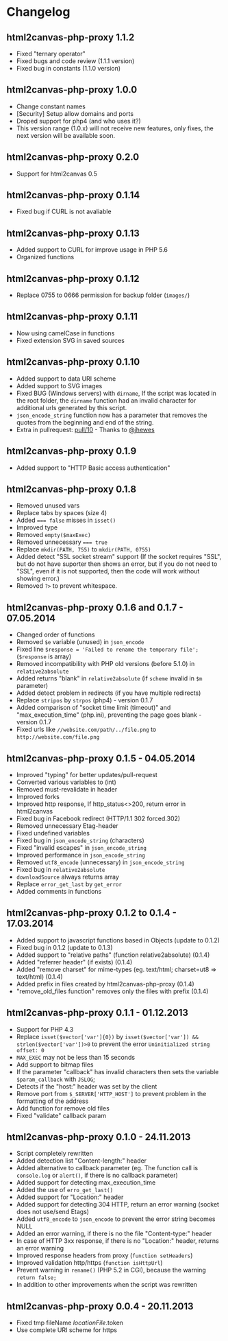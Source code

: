 # Changelog

## html2canvas-php-proxy 1.1.2

- Fixed "ternary operator"
- Fixed bugs and code review (1.1.1 version)
- Fixed bug in constants (1.1.0 version)

## html2canvas-php-proxy 1.0.0

- Change constant names
- [Security] Setup allow domains and ports
- Droped support for php4 (and who uses it?)
- This version range (1.0.x) will not receive new features, only fixes, the next version will be available soon.

## html2canvas-php-proxy 0.2.0

- Support for html2canvas 0.5

## html2canvas-php-proxy 0.1.14

- Fixed bug if CURL is not avaliable

## html2canvas-php-proxy 0.1.13

- Added support to CURL for improve usage in PHP 5.6
- Organized functions

## html2canvas-php-proxy 0.1.12

- Replace 0755 to 0666 permission for backup folder (`images/`)

## html2canvas-php-proxy 0.1.11

- Now using camelCase in functions
- Fixed extension SVG in saved sources

## html2canvas-php-proxy 0.1.10

- Added support to data URI scheme
- Added support to SVG images
- Fixed BUG (Windows servers) with `dirname`, If the script was located in the root folder, the `dirname` function had an invalid character for additional urls generated by this script.
- `json_encode_string` function now has a parameter that removes the quotes from the beginning and end of the string.
- Extra in pullrequest: [pull/10](https://github.com/brcontainer/html2canvas-php-proxy/pull/10) - Thanks to [@jhewes](https://github.com/jhewes)

## html2canvas-php-proxy 0.1.9

- Added support to "HTTP Basic access authentication"

## html2canvas-php-proxy 0.1.8

- Removed unused vars
- Replace tabs by spaces (size 4)
- Added `=== false` misses in `isset()`
- Improved type
- Removed `empty($maxExec)`
- Removed unnecessary `=== true`
- Replace `mkdir(PATH, 755)` to `mkdir(PATH, 0755)`
- Added detect "SSL socket stream" support (If the socket requires "SSL", but do not have suporter then shows an error, but if you do not need to "SSL", even if it is not supported, then the code will work without showing error.)
- Removed `?>` to prevent whitespace.

## html2canvas-php-proxy 0.1.6 and 0.1.7 - 07.05.2014

- Changed order of functions
- Removed `$e` variable (unused) in `json_encode`
- Fixed line `$response = 'Failed to rename the temporary file';` (`$response` is array)
- Removed incompatibility with PHP old versions (before 5.1.0) in `relative2absolute`
- Added returns "blank" in `relative2absolute` (if `scheme` invalid in `$m` parameter)
- Added detect problem in redirects (if you have multiple redirects)
- Replace `stripos` by `strpos` (php4) - version 0.1.7
- Added comparison of "socket time limit (timeout)" and "max_execution_time" (php.ini), preventing the page goes blank - version 0.1.7
- Fixed urls like `//website.com/path/../file.png` to `http://website.com/file.png`

## html2canvas-php-proxy 0.1.5 - 04.05.2014

- Improved "typing" for better updates/pull-request
- Converted various variables to (int)
- Removed must-revalidate in header
- Improved forks
- Improved http response, If http_status<>200, return error in html2canvas
- Fixed bug in Facebook redirect (HTTP/1.1 302 forced.302)
- Removed unnecessary Etag-header
- Fixed undefined variables
- Fixed bug in `json_encode_string` (characters)
- Fixed "invalid escapes" in `json_encode_string`
- Improved performance in `json_encode_string`
- Removed `utf8_encode` (unnecessary) in `json_encode_string`
- Fixed bug in `relative2absolute`
- `downloadSource` always returns array
- Replace `error_get_last` by `get_error`
- Added comments in functions


## html2canvas-php-proxy 0.1.2 to 0.1.4 - 17.03.2014

- Added support to javascript functions based in Objects (update to 0.1.2)
- Fixed bug in 0.1.2 (update to 0.1.3)
- Added support to "relative paths" (function relative2absolute) (0.1.4)
- Added "referrer header" (if exists) (0.1.4)
- Added "remove charset" for mime-types (eg. text/html; charset=ut8 => text/html) (0.1.4)
- Added prefix in files created by html2canvas-php-proxy (0.1.4)
- "remove_old_files function" removes only the files with prefix (0.1.4)


## html2canvas-php-proxy 0.1.1 - 01.12.2013

- Support for PHP 4.3
- Replace `isset($vector['var']{0})` by `isset($vector['var']) && strlen($vector['var'])>0` to prevent the error `Uninitialized string offset: 0`
- `MAX_EXEC` may not be less than 15 seconds
- Add support to bitmap files
- If the parameter "callback" has invalid characters then sets the variable `$param_callback` with `JSLOG`;
- Detects if the "host:" header was set by the client
- Remove port from `$_SERVER['HTTP_HOST']` to prevent problem in the formatting of the address
- Add function for remove old files
- Fixed "validate" callback param


## html2canvas-php-proxy 0.1.0 - 24.11.2013

- Script completely rewritten
- Added detection list "Content-length:" header
- Added alternative to callback parameter (eg. The function call is `console.log` or `alert()`, if there is no callback parameter)
- Added support for detecting max_execution_time
- Added the use of `erro_get_last()`
- Added support for "Location:" header
- Added support for detecting 304 HTTP, return an error warning (socket does not use/send Etags)
- Added `utf8_encode` to `json_encode` to prevent the error string becomes NULL
- Added an error warning, if there is no the file "Content-type:" header
- In case of HTTP 3xx response, if there is no "Location:" header, returns an error warning
- Improved response headers from proxy (`function setHeaders`)
- Improved validation http/https (`function isHttpUrl`)
- Prevent warning in `rename()` (PHP 5.2 in CGI), because the warning `return false;`
- In addition to other improvements when the script was rewritten


## html2canvas-php-proxy 0.0.4 - 20.11.2013

- Fixed tmp fileName $locationFile.$token
- Use complete URI scheme for https
